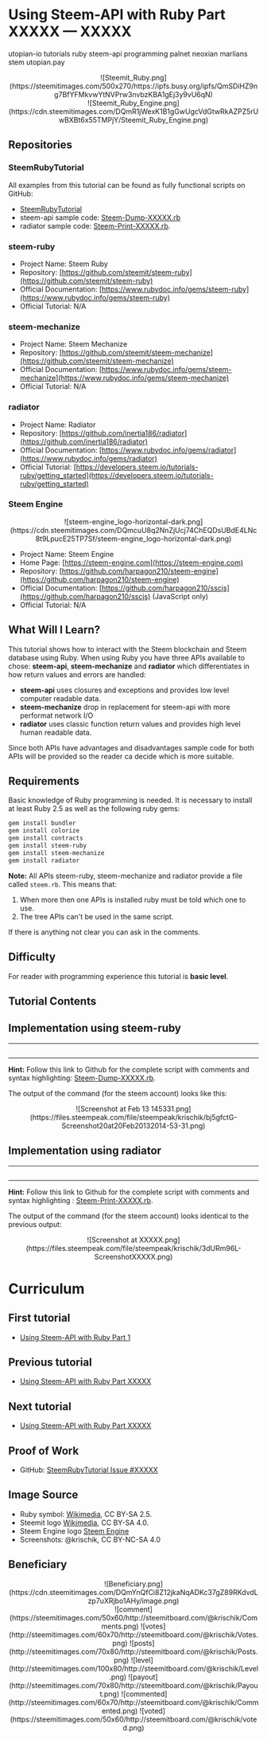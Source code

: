 # Using Steem-API with Ruby Part XXXXX — XXXXX

utopian-io tutorials ruby steem-api programming palnet neoxian marlians stem
utopian.pay

<center>![Steemit_Ruby.png](https://steemitimages.com/500x270/https://ipfs.busy.org/ipfs/QmSDiHZ9ng7BfYFMkvwYtNVPrw3nvbzKBA1gEj3y9vU6qN)</center>
<center>![Steemit_Ruby_Engine.png](https://cdn.steemitimages.com/DQmR1jWexK1B1gGwUgcVdGtwRkAZPZ5rUwBXBt6x55TMPjY/Steemit_Ruby_Engine.png)</center>

## Repositories

### SteemRubyTutorial

All examples from this tutorial can be found as fully functional scripts on GitHub:

* [SteemRubyTutorial](https://github.com/krischik/SteemRubyTutorial)
* steem-api sample code: [Steem-Dump-XXXXX.rb](https://github.com/krischik/SteemRubyTutorial/blob/master/Scripts/Steem-Print-XXXXX.rb)
* radiator sample code: [Steem-Print-XXXXX.rb](https://github.com/krischik/SteemRubyTutorial/blob/master/Scripts/Steem-Dump-XXXXX.rb).

### steem-ruby

* Project Name: Steem Ruby
* Repository: [https://github.com/steemit/steem-ruby](https://github.com/steemit/steem-ruby)
* Official Documentation: [https://www.rubydoc.info/gems/steem-ruby](https://www.rubydoc.info/gems/steem-ruby)
* Official Tutorial: N/A

### steem-mechanize

* Project Name: Steem Mechanize
* Repository: [https://github.com/steemit/steem-mechanize](https://github.com/steemit/steem-mechanize)
* Official Documentation: [https://www.rubydoc.info/gems/steem-mechanize](https://www.rubydoc.info/gems/steem-mechanize)
* Official Tutorial: N/A

### radiator

* Project Name: Radiator
* Repository: [https://github.com/inertia186/radiator](https://github.com/inertia186/radiator)
* Official Documentation: [https://www.rubydoc.info/gems/radiator](https://www.rubydoc.info/gems/radiator)
* Official Tutorial: [https://developers.steem.io/tutorials-ruby/getting_started](https://developers.steem.io/tutorials-ruby/getting_started)

### Steem Engine

<center>![steem-engine_logo-horizontal-dark.png](https://cdn.steemitimages.com/DQmcuU8q2NnZjUcj74ChEQDsUBdE4LNc8t9LpucE25TP7Sf/steem-engine_logo-horizontal-dark.png)</center>

* Project Name: Steem Engine
* Home Page: [https://steem-engine.com](https://steem-engine.com)
* Repository: [https://github.com/harpagon210/steem-engine](https://github.com/harpagon210/steem-engine)
* Official Documentation: [https://github.com/harpagon210/sscjs](https://github.com/harpagon210/sscjs) (JavaScript only)
* Official Tutorial: N/A

## What Will I Learn?

This tutorial shows how to interact with the Steem blockchain and Steem database using Ruby. When using Ruby you have three APIs available to chose: **steem-api**, **steem-mechanize** and **radiator** which differentiates in how return values and errors are handled:

* **steem-api** uses closures and exceptions and provides low level computer readable data.
* **steem-mechanize** drop in replacement for steem-api with more performat network I/O
* **radiator** uses classic function return values and provides high level human readable data.

Since both APIs have advantages and disadvantages sample code for both APIs will be provided so the reader ca decide which is more suitable.

## Requirements

Basic knowledge of Ruby programming is needed. It is necessary to install at least Ruby 2.5 as well as the following ruby gems:

```sh
gem install bundler
gem install colorize
gem install contracts
gem install steem-ruby
gem install steem-mechanize
gem install radiator
```

**Note:** All APIs steem-ruby, steem-mechanize and radiator provide a file called `steem.rb`. This means that:

1. When more then one APIs is installed ruby must be told which one to use.
2. The tree APIs can't be used in the same script.

If there is anything not clear you can ask in the comments.

## Difficulty

For reader with programming experience this tutorial is **basic level**.

## Tutorial Contents

## Implementation using steem-ruby

-----

```ruby
```

-----

**Hint:** Follow this link to Github for the complete script with comments and syntax highlighting: [Steem-Dump-XXXXX.rb](https://github.com/krischik/SteemRubyTutorial/blob/master/Scripts/Steem-Dump-XXXXX.rb).

The output of the command (for the steem account) looks like this:

<center>![Screenshot at Feb 13 145331.png](https://files.steempeak.com/file/steempeak/krischik/bj5gfctG-Screenshot20at20Feb20132014-53-31.png)</center>

## Implementation using radiator

-----

```ruby
```

-----

**Hint:** Follow this link to Github for the complete script with comments and syntax highlighting : [Steem-Print-XXXXX.rb](https://github.com/krischik/SteemRubyTutorial/blob/master/Scripts/Steem-Print-XXXXX.rb).

The output of the command (for the steem account) looks identical to the previous output:

<center>![Screenshot at XXXXX.png](https://files.steempeak.com/file/steempeak/krischik/3dURm96L-ScreenshotXXXXX.png)</center>

# Curriculum

## First tutorial

* [Using Steem-API with Ruby Part 1](https://steemit.com/@krischik/using-steem-api-with-ruby-part-1)

## Previous tutorial

* [Using Steem-API with Ruby Part XXXXX](https://steemit.com/@krischik/using-steem-api-with-ruby-part-XXXXX)

## Next tutorial

* [Using Steem-API with Ruby Part XXXXX](https://steemit.com/@krischik/using-steem-api-with-ruby-part-XXXXX)

## Proof of Work

* GitHub: [SteemRubyTutorial Issue #XXXXX](https://github.com/krischik/SteemRubyTutorial/issues/XXXXX)

## Image Source

* Ruby symbol: [Wikimedia](https://commons.wikimedia.org/wiki/File:Ruby_logo.svg), CC BY-SA 2.5.
* Steemit logo [Wikimedia](https://commons.wikimedia.org/wiki/File:Steemit_New_Logo.png), CC BY-SA 4.0.
* Steem Engine logo [Steem Engine](https://steem-engine.com)
* Screenshots: @krischik, CC BY-NC-SA 4.0

## Beneficiary

<center>![Beneficiary.png](https://cdn.steemitimages.com/DQmYnQfCi8Z12jkaNqADKc37gZ89RKdvdLzp7uXRjbo1AHy/image.png)</center>

<center>![comment](https://steemitimages.com/50x60/http://steemitboard.com/@krischik/Comments.png) ![votes](http://steemitimages.com/60x70/http://steemitboard.com/@krischik/Votes.png) ![posts](http://steemitimages.com/70x80/http://steemitboard.com/@krischik/Posts.png) ![level](http://steemitimages.com/100x80/http://steemitboard.com/@krischik/Level.png) ![payout](http://steemitimages.com/70x80/http://steemitboard.com/@krischik/Payout.png) ![commented](http://steemitimages.com/60x70/http://steemitboard.com/@krischik/Commented.png) ![voted](https://steemitimages.com/50x60/http://steemitboard.com/@krischik/voted.png)</center>

<!-- vim: set wrap tabstop=8 shiftwidth=3 softtabstop=3 expandtab : -->
<!-- vim: set textwidth=0 filetype=markdown foldmethod=marker nospell : -->
<!-- vim: set spell spelllang=en_gb fileencoding=utf-8 : -->
